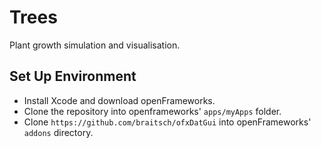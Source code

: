 # Trees

Plant growth simulation and visualisation.

## Set Up Environment

* Install Xcode and download openFrameworks.
* Clone the repository into openframeworks' `apps/myApps` folder.
* Clone `https://github.com/braitsch/ofxDatGui` into openFrameworks' `addons` directory.
